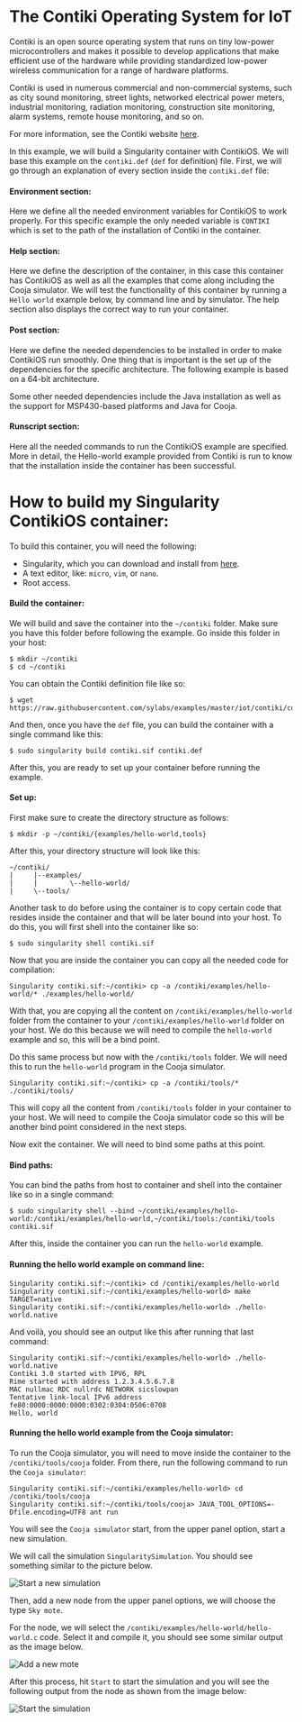 The Contiki Operating System for IoT
====================================

Contiki is an open source operating system that runs on tiny low-power
microcontrollers and makes it possible to develop applications that
make efficient use of the hardware while providing standardized
low-power wireless communication for a range of hardware platforms.

Contiki is used in numerous commercial and non-commercial systems,
such as city sound monitoring, street lights, networked electrical
power meters, industrial monitoring, radiation monitoring,
construction site monitoring, alarm systems, remote house monitoring,
and so on.

For more information, see the Contiki website [here](http://contiki-os.org).

In this example, we will build a Singularity container with ContikiOS.
We will base this example on the `contiki.def` (`def` for definition) file.
First, we will go through an explanation of every section inside the `contiki.def` file:

#### Environment section:

Here we define all the needed environment variables for ContikiOS to work properly.
For this specific example the only needed variable is `CONTIKI` which is set to the
path of the installation of Contiki in the container.

#### Help section:

Here we define the description of the container, in this case this container has
ContikiOS as well as all the examples that come along including the Cooja simulator. We will test the functionality
of this container by running a `Hello world` example below, by command line and by simulator.
The help section also displays the correct way to run your container.

#### Post section:

Here we define the needed dependencies to be installed in order to make ContikiOS run smoothly.
One thing that is important is the set up of the dependencies for the specific architecture.
The following example is based on a 64-bit architecture.

Some other needed dependencies include the Java installation as well as the support for MSP430-based platforms and Java for Cooja.

#### Runscript section:

Here all the needed commands to run the ContikiOS example are specified. More in detail, the Hello-world example provided from Contiki is run to know that the installation inside the container has been successful.


How to build my Singularity ContikiOS container:
================================================

To build this container, you will need the following:

 - Singularity, which you can download and install from [here](https://github.com/sylabs/singularity).
 - A text editor, like: `micro`, `vim`, or `nano`.
 - Root access.

#### Build the container:

We will build and save the container into the `~/contiki` folder. Make sure you have this folder before following the example. Go inside this folder in your host:

```
$ mkdir ~/contiki
$ cd ~/contiki
```

You can obtain the Contiki definition file like so:

```
$ wget https://raw.githubusercontent.com/sylabs/examples/master/iot/contiki/contiki.def
```


And then, once you have the `def` file, you can build the container with a single command like this:

```
$ sudo singularity build contiki.sif contiki.def
```

After this, you are ready to set up your container before running the example.

#### Set up:

First make sure to create the directory structure as follows:

```
$ mkdir -p ~/contiki/{examples/hello-world,tools}
```

After this, your directory structure will look like this:

```
~/contiki/
|     |--examples/
|     |        \--hello-world/
|     \--tools/
```

Another task to do before using the container is to copy certain code that resides inside the container and that will be later bound into your host. To do this, you will first shell into the container like so:

```
$ sudo singularity shell contiki.sif
```

Now that you are inside the container you can copy all the needed code for compilation:

```
Singularity contiki.sif:~/contiki> cp -a /contiki/examples/hello-world/* ./examples/hello-world/
```

With that, you are copying all the content on `/contiki/examples/hello-world` folder from the container to your `/contiki/examples/hello-world` folder on your host. We do this because we will need to compile the `hello-world` example and so, this will be a bind point.

Do this same process but now with the `/contiki/tools` folder. We will need this to run the `hello-world` program in the Cooja simulator.

```
Singularity contiki.sif:~/contiki> cp -a /contiki/tools/* ./contiki/tools/
```

This will copy all the content from `/contiki/tools` folder in your container to your host. We will need to compile the Cooja simulator code so this will be another bind point considered in the next steps.

Now exit the container. We will need to bind some paths at this point.

#### Bind paths:

You can bind the paths from host to container and shell into the container like so in a single command:

```
$ sudo singularity shell --bind ~/contiki/examples/hello-world:/contiki/examples/hello-world,~/contiki/tools:/contiki/tools contiki.sif
```

After this, inside the container you can run the `hello-world` example.

#### Running the hello world example on command line:

```
Singularity contiki.sif:~/contiki> cd /contiki/examples/hello-world
Singularity contiki.sif:~/contiki/examples/hello-world> make TARGET=native
Singularity contiki.sif:~/contiki/examples/hello-world> ./hello-world.native
```

And voilà, you should see an output like this after running that last command:

```
Singularity contiki.sif:~/contiki/examples/hello-world> ./hello-world.native
Contiki 3.0 started with IPV6, RPL
Rime started with address 1.2.3.4.5.6.7.8
MAC nullmac RDC nullrdc NETWORK sicslowpan
Tentative link-local IPv6 address fe80:0000:0000:0000:0302:0304:0506:0708
Hello, world
```
#### Running the hello world example from the Cooja simulator:

To run the Cooja simulator, you will need to move inside the container to the `/contiki/tools/cooja` folder. From there, run the following command to run the `Cooja simulator`:

```
Singularity contiki.sif:~/contiki/examples/hello-world> cd /contiki/tools/cooja
Singularity contiki.sif:~/contiki/tools/cooja> JAVA_TOOL_OPTIONS=-Dfile.encoding=UTF8 ant run
```

You will see the `Cooja simulator` start, from the upper panel option, start a new simulation.

We will call the simulation `SingularitySimulation`. You should see something similar to the picture below.

![Start a new simulation](contiki1.png)

Then, add a new node from the upper panel options, we will choose the type `Sky mote`.

For the node, we will select the `/contiki/examples/hello-world/hello-world.c` code. Select it and compile it, you should see some similar output as the image below.

![Add a new mote](contiki2.png)

After this process, hit `Start` to start the simulation and you will see the following output from the node as shown from the image below:

![Start the simulation](contiki3.png)
